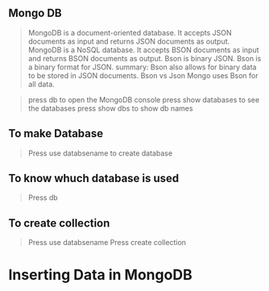 ## Mongo DB
> MongoDB is a document-oriented database.
> It accepts JSON documents as input and returns JSON documents as output.
> MongoDB is a NoSQL database.
> It accepts BSON documents as input and returns BSON documents as output.
> Bson is binary JSON.
> Bson is a binary format for JSON.
>   summary: Bson also allows for binary data to be stored in JSON documents.
> Bson vs Json
> Mongo uses Bson for all data.


> press db to open the MongoDB console
> press show databases to see the databases
> press show dbs to show db names

## To make Database
> Press use databsename to create database


## To know whuch database is used
> Press db

## To create collection
> Press use databsename
> Press create collection

# Inserting Data in MongoDB
